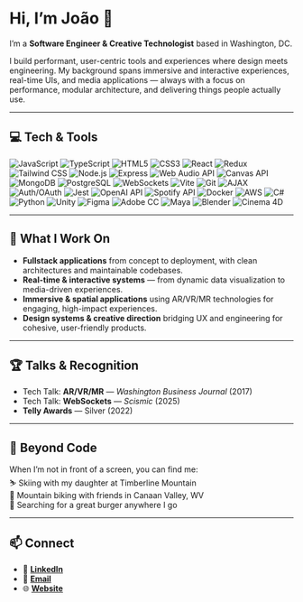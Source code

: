 # Hi, I’m João 👋

I’m a **Software Engineer & Creative Technologist** based in Washington, DC.  

I build performant, user-centric tools and experiences where design meets engineering. My background spans immersive and interactive experiences, real-time UIs, and media applications — always with a focus on performance, modular architecture, and delivering things people actually use.

---

## 💻 Tech & Tools

![JavaScript](https://img.shields.io/badge/JavaScript-ES6%2B-F7DF1E?logo=javascript&logoColor=black)
![TypeScript](https://img.shields.io/badge/TypeScript-3178C6?logo=typescript&logoColor=white)
![HTML5](https://img.shields.io/badge/HTML5-E34F26?logo=html5&logoColor=white)
![CSS3](https://img.shields.io/badge/CSS3-1572B6?logo=css3&logoColor=white)
![React](https://img.shields.io/badge/React-20232A?logo=react&logoColor=61DAFB)
![Redux](https://img.shields.io/badge/Redux-764ABC?logo=redux&logoColor=white)
![Tailwind CSS](https://img.shields.io/badge/Tailwind_CSS-38B2AC?logo=tailwind-css&logoColor=white)
![Node.js](https://img.shields.io/badge/Node.js-339933?logo=node.js&logoColor=white)
![Express](https://img.shields.io/badge/Express-000000?logo=express&logoColor=white)
![Web Audio API](https://img.shields.io/badge/Web_Audio_API-FF6F61?logo=webaudio&logoColor=white)
![Canvas API](https://img.shields.io/badge/Canvas_API-000000?logo=html5&logoColor=white)
![MongoDB](https://img.shields.io/badge/MongoDB-47A248?logo=mongodb&logoColor=white)
![PostgreSQL](https://img.shields.io/badge/PostgreSQL-336791?logo=postgresql&logoColor=white)
![WebSockets](https://img.shields.io/badge/WebSockets-010101?logo=socket.io&logoColor=white)
![Vite](https://img.shields.io/badge/Vite-646CFF?logo=vite&logoColor=white)
![Git](https://img.shields.io/badge/Git-F05032?logo=git&logoColor=white)
![AJAX](https://img.shields.io/badge/AJAX-005571?logo=ajax&logoColor=white)
![Auth/OAuth](https://img.shields.io/badge/Auth%2FOAuth-3D7EBB?logo=auth0&logoColor=white)
![Jest](https://img.shields.io/badge/Jest-C21325?logo=jest&logoColor=white)
![OpenAI API](https://img.shields.io/badge/OpenAI_API-412991?logo=openai&logoColor=white)
![Spotify API](https://img.shields.io/badge/Spotify_API-1DB954?logo=spotify&logoColor=white)
![Docker](https://img.shields.io/badge/Docker-2496ED?logo=docker&logoColor=white)
![AWS](https://img.shields.io/badge/AWS_S3%2FEC2%2FEBS-FF9900?logo=amazon-aws&logoColor=white)
![C#](https://img.shields.io/badge/C%23-239120?logo=c-sharp&logoColor=white)
![Python](https://img.shields.io/badge/Python-3776AB?logo=python&logoColor=white)
![Unity](https://img.shields.io/badge/Unity-000000?logo=unity&logoColor=white)
![Figma](https://img.shields.io/badge/Figma-F24E1E?logo=figma&logoColor=white)
![Adobe CC](https://img.shields.io/badge/Adobe_CC-FF0000?logo=adobecreativecloud&logoColor=white)
![Maya](https://img.shields.io/badge/Maya-00ADEF?logo=autodesk&logoColor=white)
![Blender](https://img.shields.io/badge/Blender-F5792A?logo=blender&logoColor=white)
![Cinema 4D](https://img.shields.io/badge/Cinema_4D-011A6A?logo=maxon&logoColor=white)

---

## 🚀 What I Work On

- **Fullstack applications** from concept to deployment, with clean architectures and maintainable codebases.  
- **Real-time & interactive systems** — from dynamic data visualization to media-driven experiences.  
- **Immersive & spatial applications** using AR/VR/MR technologies for engaging, high-impact experiences.  
- **Design systems & creative direction** bridging UX and engineering for cohesive, user-friendly products.  

---

## 🏆 Talks & Recognition

- Tech Talk: **AR/VR/MR** — *Washington Business Journal* (2017)  
- Tech Talk: **WebSockets** — *Scismic* (2025)  
- **Telly Awards** — Silver (2022)  

---

## 🌱 Beyond Code

When I’m not in front of a screen, you can find me:  
⛷️ Skiing with my daughter at Timberline Mountain  
🚵 Mountain biking with friends in Canaan Valley, WV  
🍔 Searching for a great burger anywhere I go  

---

## 📫 Connect

- 💼 **[LinkedIn](https://www.linkedin.com/in/j-morgado)**  
- 📧 **[Email](mailto:jmrmorgado@gmail.com)**  
- 🌐 **[Website](https://jmorgado.com)**  
